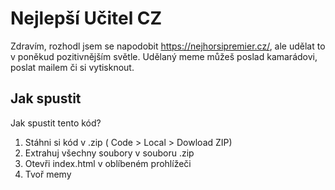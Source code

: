 # Nejlepší Učitel CZ

Zdravím, rozhodl jsem se napodobit https://nejhorsipremier.cz/, ale udělat to v poněkud pozitivnějším světle. Udělaný meme můžeš poslad kamarádovi, poslat mailem či si vytisknout.

## Jak spustit

Jak spustit tento kód?

1) Stáhni si kód v .zip ( Code > Local > Dowload ZIP)
2) Extrahuj všechny soubory v souboru .zip
3) Otevři index.html v oblíbeném prohlížeči
4) Tvoř memy
